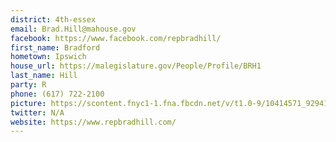 ```yaml
---
district: 4th-essex
email: Brad.Hill@mahouse.gov
facebook: https://www.facebook.com/repbradhill/
first_name: Bradford
hometown: Ipswich
house_url: https://malegislature.gov/People/Profile/BRH1
last_name: Hill
party: R
phone: (617) 722-2100
picture: https://scontent.fnyc1-1.fna.fbcdn.net/v/t1.0-9/10414571_929412410406732_2785546740334669530_n.jpg?_nc_cat=108&_nc_ht=scontent.fnyc1-1.fna&oh=a1326d15226c0abf6ff19597d060d2f2&oe=5C98F7D8
twitter: N/A
website: https://www.repbradhill.com/
---
```

